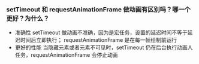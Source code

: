 ### setTimeout 和 requestAnimationFrame 做动画有区别吗？哪一个更好？为什么？

- 准确性
setTimeout 做动画不准确，因为是宏任务，设置的延迟时间不等于延迟时间后立即执行；
requestAnimationFrame 是在每一帧绘制前运行
- 更好的性能
当隐藏元素或者元素不可见时，setTimeout 仍在后台执行动画人任务，requestAnimationFrame 会停止动画
